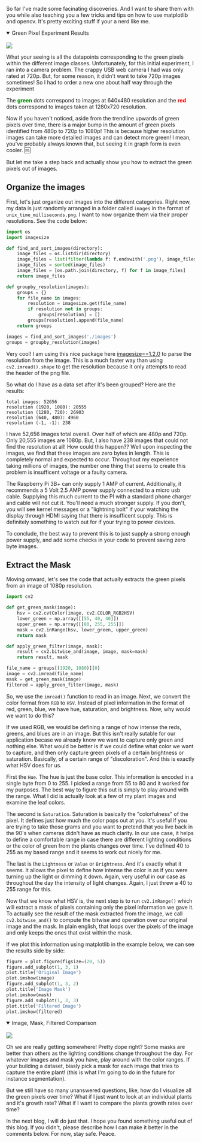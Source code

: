 So far I've made some facinating discoveries. And I want to share them with you while also teaching you a few tricks and tips on how to use matplotlib and opencv. It's pretty exciting stuff if your a nerd like me.

<details open>
<summary>Green Pixel Experiment Results</summary>
<br>
    <img src="http://speblog-storage.s3-website-us-west-1.amazonaws.com/images/autofarm/full_green_graph_back.png">
</details>

What your seeing is all the datapoints corresponding to the green pixels within the different image classes. Unfortunately, for this initial experiment, I ran into a camera problem. The crappy USB web camera I had was only rated at 720p. But, for some reason, it didn't want to take 720p images sometimes! So I had to order a new one about half way through the experiment

The <b style="color: green;">green</b> dots correspond to images at 640x480 resolution and the <b style="color: red;">red</b> dots correspond to images taken at 1280x720 resolution.

Now if you haven't noticed, aside from the trendline upwards of green pixels over time, there is a major bump in the amount of green pixels identified from 480p to 720p to 1080p! This is because higher resolution images can take more detailed images and can detect more green! I mean, you've probably always known that, but seeing it in graph form is even cooler. :cool:

But let me take a step back and actually show you how to extract the green pixels out of images.

## Organize the images

First, let's just organize out images into the different categories. Right now, my data is just randomly arranged in a folder called `images` in the format of `unix_time_milliseconds.png`. I want to now organize them via their proper resolutions. See the code below:

```python
import os
import imagesize

def find_and_sort_images(directory):
    image_files = os.listdir(directory)
    image_files = list(filter(lambda f: f.endswith('.png'), image_files))
    image_files = sorted(image_files)
    image_files = [os.path.join(directory, f) for f in image_files]
    return image_files

def groupby_resolution(images):
    groups = {}
    for file_name in images:
        resolution = imagesize.get(file_name)
        if resolution not in groups:
            groups[resolution] = []
        groups[resolution].append(file_name)
    return groups

images = find_and_sort_images('./images')
groups = groupby_resolution(images)
```

Very cool! I am using this nice package here <a href="https://pypi.org/project/imagesize/" alt="link">imagesize==1.2.0</a> to parse the resolution from the image. This is a much faster way than using `cv2.imread().shape` to get the resolution because it only attempts to read the header of the png file.

So what do I have as a data set after it's been grouped? Here are the results:

```
total images: 52656
resolution (1920, 1080): 20555
resolution (1280, 720): 26903
resolution (640, 480): 4960
resolution (-1, -1): 238
```

I have 52,656 images total overall. Over half of which are 480p and 720p. Only 20,555 images are 1080p. But, I also have 238 images that could not find the resolution at all! How could this happen?? Well upon inspecting the images, we find that these images are zero bytes in length. This is completely normal and expected to occur. Throughout my experience taking millions of images, the number one thing that seems to create this problem is insufficent voltage or a faulty camera.

The Raspberry Pi 3B+ can only supply 1 AMP of current. Additionally, it recommends a 5 Volt 2.5 AMP power supply connected to a micro usb cable. Supplying this much current to the PI with a standard phone charger and cable will not cut it. You'll need a much stronger supply. If you don't, you will see kernel messages or a "lightning bolt" if your watching the display through HDMI saying that there is insufficent supply. This is definitely something to watch out for if your trying to power devices.

To conclude, the best way to prevent this is to just supply a strong enough power supply, and add some checks in your code to prevent saving zero byte images.

## Extract the Mask

Moving onward, let's see the code that actually extracts the green pixels from an image of 1080p resolution.

```python
import cv2

def get_green_mask(image):
    hsv = cv2.cvtColor(image, cv2.COLOR_RGB2HSV)
    lower_green = np.array([[55, 40, 40]])
    upper_green = np.array([[80, 255, 255]])
    mask = cv2.inRange(hsv, lower_green, upper_green)
    return mask

def apply_green_filter(image, mask):
    result = cv2.bitwise_and(image, image, mask=mask)
    return result, mask

file_name = groups[(1920, 1080)][0]
image = cv2.imread(file_name)
mask = get_green_mask(image)
filtered = apply_green_filter(image, mask)
```

So, we use the `imread()` function to read in an image. Next, we convert the color format from `RGB` to `HSV`. Instead of pixel information in the format of red, green, blue, we have hue, saturation, and brightness. Now, why would we want to do this?

If we used RGB, we would be defining a range of how intense the reds, greens, and blues are in an image. But this isn't really sutable for our application becase we already know we want to capture only green and nothing else. What would be better is if we could define what color we want to capture, and then only capture green pixels of a certain brightness or saturation. Basically, of a certain range of "discoloration". And this is exactly what HSV does for us.

First the `Hue`. The hue is just the base color. This information is encoded in a single byte from 0 to 255. I picked a range from 55 to 80 and it worked for my purposes. The best way to figure this out is simply to play around with the range. What I did is actually look at a few of my plant images and examine the leaf colors.

The second is `Saturation`. Saturation is basically the "colorfulness" of the pixel. It defines just how much the color pops out at you. It's useful if you are trying to take those grams and you want to pretend that you live back in the 90's when cameras didn't have as much clarity. In our use case, it helps to define a comfortable range in case there are different lighting conditions or the color of green from the plants changes over time. I've defined 40 to 255 as my based range and it seems to work out nicely for me.

The last is the `Lightness` or `Value` or `Brightness`. And it's exactly what it seems. It allows the pixel to define how intense the color is as if you were turning up the light or dimming it down. Again, very useful in our case as throughout the day the intensity of light changes. Again, I just threw a 40 to 255 range for this.

Now that we know what HSV is, the next step is to run `cv2.inRange()` which will extract a mask of pixels containing only the pixel information we gave it. To actually see the result of the mask extracted from the image, we call `cv2.bitwise_and()` to compute the bitwise and operation over our original image and the mask. In plain english, that loops over the pixels of the image and only keeps the ones that exist within the mask.

If we plot this information using matplotlib in the example below, we can see the results side by side:

```python
figure = plot.figure(figsize=(20, 5))
figure.add_subplot(1, 3, 1)
plot.title('Original Image')
plot.imshow(image)
figure.add_subplot(1, 3, 2)
plot.title('Image Mask')
plot.imshow(mask)
figure.add_subplot(1, 3, 3)
plot.title('Filtered Image')
plot.imshow(filtered)
```

<details open>
<summary>Image, Mask, Filtered Comparison</summary>
<br>
    <img src="http://speblog-storage.s3-website-us-west-1.amazonaws.com/images/autofarm/mask_comparison.png">
</details>

Oh we are really getting somewhere! Pretty dope right? Some masks are better than others as the lighting conditions change throughout the day. For whatever images and mask you have, play around with the color ranges. If your building a dataset, biasly pick a mask for each image that tries to capture the entire plant! (this is what I'm going to do in the future for instance segmentation).

But we still have so many unanswered questions, like, how do I visualize all the green pixels over time? What if I just want to look at an individual plants and it's growth rate? What if I want to compare the plants growth rates over time?

In the next blog, I will do just that. I hope you found something useful out of this blog. If you didn't, please describe how I can make it better in the comments below. For now, stay safe. Peace.
